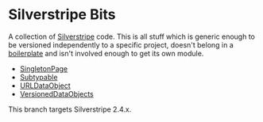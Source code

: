 Silverstripe Bits
=================

A collection of [Silverstripe](http://www.silverstripe.org) code. This is all stuff which is generic enough to be versioned independently to a specific project, 
doesn't belong in a [boilerplate](https://github.com/lrc/silverstripe-boilerplate) and isn't involved enough to get its own module.

* [SingletonPage](https://github.com/drzax/silverstripe-bits/tree/2.4/SingletonPage)
* [Subtypable](https://github.com/drzax/silverstripe-bits/tree/2.4/Subtypable)
* [URLDataObject](https://github.com/drzax/silverstripe-bits/tree/2.4/URLDataObject)
* [VersionedDataObjects](https://github.com/drzax/silverstripe-bits/tree/2.4/VersionedDataObjects)

This branch targets Silverstripe 2.4.x.